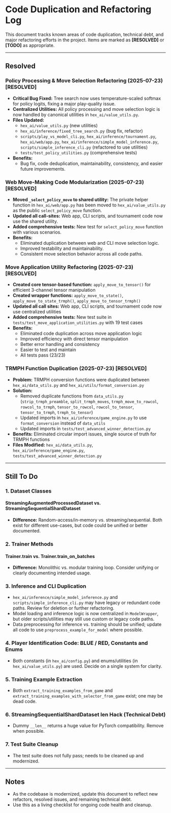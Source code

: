 # Code Duplication and Refactoring Log

This document tracks known areas of code duplication, technical debt, and major refactoring efforts in the project. Items are marked as **[RESOLVED]** or **[TODO]** as appropriate.

---

## Resolved

### Policy Processing & Move Selection Refactoring (**2025-07-23**) **[RESOLVED]**

- **Critical Bug Fixed:** Tree search now uses temperature-scaled softmax for policy logits, fixing a major play-quality issue.
- **Centralized Utilities:** All policy processing and move selection logic is now handled by canonical utilities in `hex_ai/value_utils.py`.
- **Files Updated:**
    - `hex_ai/value_utils.py` (new utilities)
    - `hex_ai/inference/fixed_tree_search.py` (bug fix, refactor)
    - `scripts/play_vs_model_cli.py`, `hex_ai/inference/tournament.py`, `hex_ai/web/app.py`, `hex_ai/inference/simple_model_inference.py`, `scripts/simple_inference_cli.py` (refactored to use utilities)
    - `tests/test_policy_utilities.py` (comprehensive tests)
- **Benefits:**
    - Bug fix, code deduplication, maintainability, consistency, and easier future improvements.

### Web Move-Making Code Modularization (**2025-07-23**) **[RESOLVED]**

- **Moved `_select_policy_move` to shared utility:** The private helper function in `hex_ai/web/app.py` has been moved to `hex_ai/value_utils.py` as the public `select_policy_move` function.
- **Updated all call-sites:** Web app, CLI scripts, and tournament code now use the shared utility.
- **Added comprehensive tests:** New test for `select_policy_move` function with various scenarios.
- **Benefits:**
    - Eliminated duplication between web and CLI move selection logic.
    - Improved testability and maintainability.
    - Consistent move selection behavior across all code paths.

### Move Application Utility Refactoring (**2025-07-23**) **[RESOLVED]**

- **Created core tensor-based function:** `apply_move_to_tensor()` for efficient 3-channel tensor manipulation
- **Created wrapper functions:** `apply_move_to_state()`, `apply_move_to_state_trmph()`, `apply_move_to_tensor_trmph()`
- **Updated all call sites:** Web app, CLI scripts, and tournament code now use centralized utilities
- **Added comprehensive tests:** New test suite in `tests/test_move_application_utilities.py` with 19 test cases
- **Benefits:**
    - Eliminated code duplication across move application logic
    - Improved efficiency with direct tensor manipulation
    - Better error handling and consistency
    - Easier to test and maintain
    - All tests pass (23/23)

### TRMPH Function Duplication (**2025-07-23**) **[RESOLVED]**

- **Problem:** TRMPH conversion functions were duplicated between `hex_ai/data_utils.py` and `hex_ai/utils/format_conversion.py`
- **Solution:** 
  - Removed duplicate functions from `data_utils.py` (`strip_trmph_preamble`, `split_trmph_moves`, `trmph_move_to_rowcol`, `rowcol_to_trmph`, `tensor_to_rowcol`, `rowcol_to_tensor`, `tensor_to_trmph`, `trmph_to_tensor`)
  - Updated imports in `hex_ai/inference/game_engine.py` to use `format_conversion` instead of `data_utils`
  - Updated imports in `tests/test_advanced_winner_detection.py`
- **Benefits:** Eliminated circular import issues, single source of truth for TRMPH functions
- **Files Modified:** `hex_ai/data_utils.py`, `hex_ai/inference/game_engine.py`, `tests/test_advanced_winner_detection.py`

---

## Still To Do

### 1. Dataset Classes

#### StreamingAugmentedProcessedDataset vs. StreamingSequentialShardDataset
- **Difference:** Random-access/in-memory vs. streaming/sequential. Both exist for different use-cases, but code could be unified or better documented.

### 2. Trainer Methods

#### Trainer.train vs. Trainer.train_on_batches
- **Difference:** Monolithic vs. modular training loop. Consider unifying or clearly documenting intended usage.

### 3. Inference and CLI Duplication
- `hex_ai/inference/simple_model_inference.py` and `scripts/simple_inference_cli.py` may have legacy or redundant code paths. Review for deletion or further refactoring.
- Model loading and inference logic is now centralized in `ModelWrapper`, but older scripts/utilities may still use custom or legacy code paths.
- Data preprocessing for inference vs. training should be unified; update all code to use `preprocess_example_for_model` where possible.

### 4. Player Identification Code: BLUE / RED, Constants and Enums
- Both constants (in `hex_ai/config.py`) and enums/utilities (in `hex_ai/value_utils.py`) are used. Decide on a single system for clarity.

### 5. Training Example Extraction
- Both `extract_training_examples_from_game` and `extract_training_examples_with_selector_from_game` exist; one may be dead code.

### 6. StreamingSequentialShardDataset __len__ Hack (**Technical Debt**)
- Dummy `__len__` returns a huge value for PyTorch compatibility. Remove when possible.

### 7. Test Suite Cleanup
- The test suite does not fully pass; needs to be cleaned up and modernized.

---

## Notes
- As the codebase is modernized, update this document to reflect new refactors, resolved issues, and remaining technical debt.
- Use this as a living checklist for ongoing code health and cleanup. 
